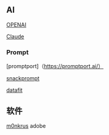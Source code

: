 ## AI

[OPENAI](https://chat.openai.com/chat)

[Claude](https://claude.ai/)

### Prompt

[promptport]（https://promptport.ai/）

[snackprompt](https://snackprompt.com/)

[datafit](https://datafit.ai/)

## 软件

[m0nkrus](https://w14.monkrus.ws/) adobe


